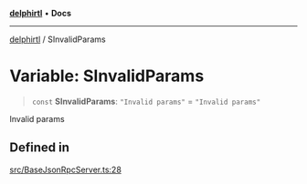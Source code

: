 [**delphirtl**](../README.md) • **Docs**

***

[delphirtl](../globals.md) / SInvalidParams

# Variable: SInvalidParams

> `const` **SInvalidParams**: `"Invalid params"` = `"Invalid params"`

Invalid params

## Defined in

[src/BaseJsonRpcServer.ts:28](https://github.com/chuacw/delphirtl/blob/01752da42abbae178d000244800240d96a86d86e/src/BaseJsonRpcServer.ts#L28)
